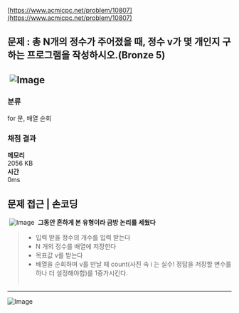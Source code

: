 [https://www.acmicpc.net/problem/10807](https://www.acmicpc.net/problem/10807)
​
## **문제 : 총 N개의 정수가 주어졌을 때, 정수 v가 몇 개인지 구하는 프로그램을 작성하시오.(Bronze 5)**

​
![Image](https://img1.daumcdn.net/thumb/R1280x0/?scode=mtistory2&fname=https%3A%2F%2Fblog.kakaocdn.net%2Fdn%2FYBk1L%2FbtsLCtnXeeZ%2FO1ckEtgOqmA5mOrK0Li3h1%2Fimg.png)
​
---
### 분류  

for 문, 배열 순회

### 채점 결과
__메모리__  
2056 KB  
__시간__  
0ms  

## 문제 접근 | 손코딩
​
![Image](https://img1.daumcdn.net/thumb/R1280x0/?scode=mtistory2&fname=https%3A%2F%2Fblog.kakaocdn.net%2Fdn%2FCiBqD%2FbtsLB0GrbDc%2F6jR5c0mmip637jXHwhJZ0K%2Fimg.png)
​
**그동안 흔하게 본 유형이라 금방 논리를 세웠다**
> - 입력 받을 정수의 개수를 입력 받는다  
> - N 개의 정수를 배열에 저장한다  
> - 목표값 v를 받는다  
> - 배열을 순회하며 v를 만날 때 count(사진 속 i 는 실수! 정답을 저장할 변수를 하나 더 설정해야함)를 1증가시킨다.  
​
---
![Image](https://img1.daumcdn.net/thumb/R1280x0/?scode=mtistory2&fname=https%3A%2F%2Fblog.kakaocdn.net%2Fdn%2FdlexgN%2FbtsLCLvaaJZ%2FP0Ub29qqIXpYqm1TzQP63K%2Fimg.png)
